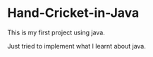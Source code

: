 # Hand-Cricket-in-Java
This is my first project using java.

Just tried to implement what I learnt about java. 
